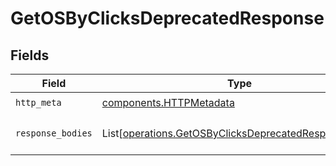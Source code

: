 # GetOSByClicksDeprecatedResponse


## Fields

| Field                                                                                                                  | Type                                                                                                                   | Required                                                                                                               | Description                                                                                                            |
| ---------------------------------------------------------------------------------------------------------------------- | ---------------------------------------------------------------------------------------------------------------------- | ---------------------------------------------------------------------------------------------------------------------- | ---------------------------------------------------------------------------------------------------------------------- |
| `http_meta`                                                                                                            | [components.HTTPMetadata](../../models/components/httpmetadata.md)                                                     | :heavy_check_mark:                                                                                                     | N/A                                                                                                                    |
| `response_bodies`                                                                                                      | List[[operations.GetOSByClicksDeprecatedResponseBody](../../models/operations/getosbyclicksdeprecatedresponsebody.md)] | :heavy_minus_sign:                                                                                                     | The top OS by number of clicks                                                                                         |